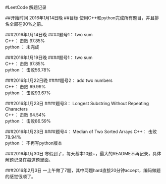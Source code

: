 #LeetCode 解题记录

##开始时间
2016年1月14日晚
##目标
使用C++和python完成所有题目，并且排名全部在90%之前。

###2016年1月14日晚
####题号1： two sum   
C++： 击败 97.85%   
python ： 未完成

###2016年1月19日晚
####题号1： two sum   
C++： 击败 97.85%   
python ： 击败56.78%

###2016年1月22日晚
####题号2： add two numbers  
C++： 击败 69.99%   
python ： 击败93.67%


###2016年1月23日
####题号3： Longest Substring Without Repeating Characters  
C++： 击败 64.54%   
python ： 击败86.59%

###2016年1月23日
####题号4： Median of Two Sorted Arrays 
C++： 击败 78.94%   
python ： 不再写python版本

###2016年1月30日
寒假到了，每天基本10题+，最大的README不再记录，具体解题记录在每道题里面。

###2016年2月3日
一上午做了7题，其中两题hard直接20分钟accept，编码做题的感觉很顺了。